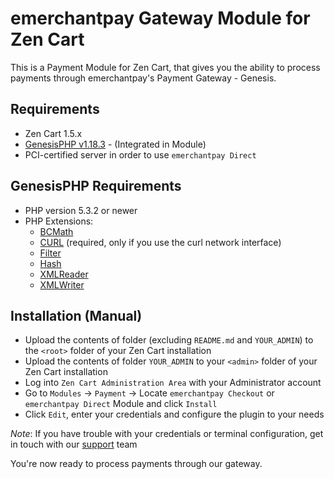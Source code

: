 emerchantpay Gateway Module for Zen Cart
======================================

This is a Payment Module for Zen Cart, that gives you the ability to process payments through emerchantpay's Payment Gateway - Genesis.

Requirements
------------

* Zen Cart 1.5.x
* [GenesisPHP v1.18.3](https://github.com/GenesisGateway/genesis_php/releases/tag/1.18.3) - (Integrated in Module)
* PCI-certified server in order to use ```emerchantpay Direct```

GenesisPHP Requirements
------------

* PHP version 5.3.2 or newer
* PHP Extensions:
    * [BCMath](https://php.net/bcmath)
    * [CURL](https://php.net/curl) (required, only if you use the curl network interface)
    * [Filter](https://php.net/filter)
    * [Hash](https://php.net/hash)
    * [XMLReader](https://php.net/xmlreader)
    * [XMLWriter](https://php.net/xmlwriter)

Installation (Manual)
------------

* Upload the contents of folder (excluding ```README.md``` and ```YOUR_ADMIN```) to the ```<root>``` folder of your Zen Cart installation
* Upload the contents of folder ```YOUR_ADMIN``` to your ```<admin>``` folder of your Zen Cart installation
* Log into ```Zen Cart Administration Area``` with your Administrator account
* Go to ```Modules``` -> ```Payment``` -> Locate ```emerchantpay Checkout``` or ```emerchantpay Direct``` Module and click ```Install```
* Click ```Edit```, enter your credentials and configure the plugin to your needs

_Note_: If you have trouble with your credentials or terminal configuration, get in touch with our [support] team

You're now ready to process payments through our gateway.

[support]: mailto:tech-support@emerchantpay.net
